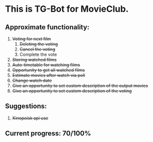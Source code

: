 # This is TG-Bot for MovieClub.

## Approximate functionality:

1. ~~Voting for next film~~
    1. ~~Deleting the voting~~
    2. ~~Cancel the voting~~
    3. Complete the vote
2. ~~Storing watched films~~
3. ~~Auto-timetable for watching films~~
4. ~~Opportunity to get all watched films~~
5. ~~Estimate movies after watch via poll~~
6. ~~Change watch date~~
7. ~~Give an opportunity to set custom description of the output movies~~
8. ~~Give an opportunity to set custom description of the voting~~


## Suggestions:

1. ~~Kinopoisk api use~~

## Current progress: 70/100%